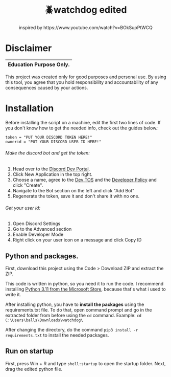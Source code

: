 <h1 align="center">🪲watchdog edited</h1>
<p align="center">inspired by https://www.youtube.com/watch?v=BOkSupPtWCQ</p>

# Disclaimer
</h1 align="center">

|Education Purpose Only.|
|-------------------------------------------------|
This project was created only for good purposes and personal use.
By using this tool, you agree that you hold responsibility and accountability of any consequences caused by your actions.

</h1>

# Installation
Before installing the script on a machine, edit the first two lines of code. If you don't know how to get the needed info, check out the guides below.:
```
token = "PUT YOUR DISCORD TOKEN HERE!"
ownerid = "PUT YOUR DISCORD USER ID HERE!"
```

###### Make the discord bot and get the token:
1. Head over to the [Discord Dev Portal](https://discord.com/developers/applications).
2. Click New Application in the top right.
3. Choose a name, agree to the [Dev TOS](https://discord.com/developers/docs/policies-and-agreements/terms-of-service) and the [Developer Policy](https://discord.com/developers/docs/policies-and-agreements/developer-policy) and click "Create".
4. Navigate to the Bot section on the left and click "Add Bot"
5. Regenerate the token, save it and don't share it with no one.

###### Get your user id:
1. Open Discord Settings
2. Go to the Advanced section
3. Enable Developer Mode
4. Right click on your user icon on a message and click Copy ID

## Python and packages.
First, download this project using the Code > Download ZIP and extract the ZIP.

This code is written in python, so you need it to run the code. I recommend installing [Python 3.11 from the Microsoft Store](https://www.microsoft.com/store/productId/9NRWMJP3717K), because that's what i used to write it.

After installing python, you have to **install the packages** using the requirements.txt file.
To do that, open command prompt and go in the extracted folder from before using the `cd` command. 
Example: `cd C:\Users\balls\Downloads\watchdog\`

After changing the directory, do the command `pip3 install -r requirements.txt` to install the needed packages.

## Run on startup
First, press Win + R and type `shell:startup` to open the startup folder.
Next, drag the edited python file.
